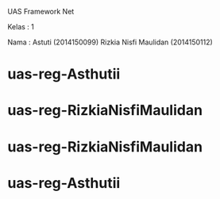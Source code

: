 UAS Framework Net

Kelas : 1

Nama : Astuti   		     (2014150099)
	   Rizkia Nisfi Maulidan (2014150112)
# uas-reg-Asthutii
# uas-reg-RizkiaNisfiMaulidan
# uas-reg-RizkiaNisfiMaulidan
# uas-reg-Asthutii
